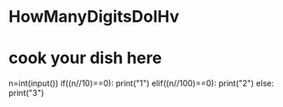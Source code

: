 # HowManyDigitsDoIHv
# cook your dish here
n=int(input())
if((n//10)==0):
    print("1")
elif((n//100)==0):
    print("2")
else:
    print("3")
    
